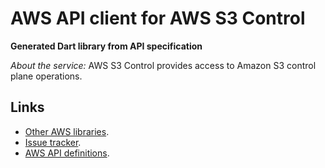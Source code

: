 # AWS API client for AWS S3 Control

**Generated Dart library from API specification**

*About the service:*
AWS S3 Control provides access to Amazon S3 control plane operations.

## Links

- [Other AWS libraries](https://github.com/agilord/aws_client/tree/master/generated).
- [Issue tracker](https://github.com/agilord/aws_client/issues).
- [AWS API definitions](https://github.com/aws/aws-sdk-js/tree/master/apis).
